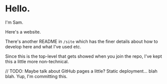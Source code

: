 # Hello.

I'm Sam. 

Here's a website. 

There's another README in `/site` which has the finer details about how to develop here and what I've used etc. 

Since this is the top-level that gets showed when you join the repo, I've kept this a little more non-technical. 

// TODO: Maybe talk about GitHub pages a little? Static deployment... blah blah. Yup, I'm committing this. 